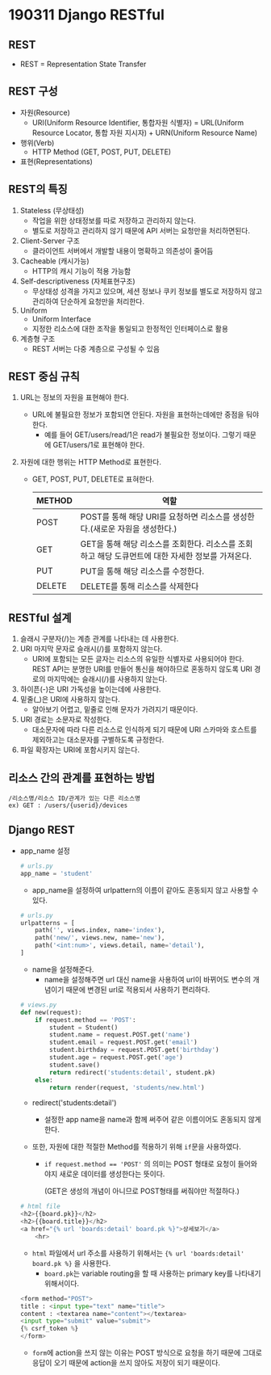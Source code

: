 # 190311 Django RESTful

## REST

* REST = Representation State Transfer 



## REST 구성

* 자원(Resource) 
  * URI(Uniform Resource Identifier, 통합자원 식별자) = URL(Uniform Resource Locator, 통합 자원 지시자) + URN(Uniform Resource Name)
* 행위(Verb)
  * HTTP Method (GET, POST, PUT, DELETE)
* 표현(Representations)



## REST의 특징

1. Stateless (무상태성)
   * 작업을 위한 상태정보를 따로 저장하고 관리하지 않는다.
   * 별도로 저장하고 관리하지 않기 때문에 API 서버는 요청만을 처리하면된다.
2. Client-Server 구조
   * 클라이언트 서버에서 개발할 내용이 명확하고 의존성이 줄어듬
3. Cacheable (캐시가능)
   * HTTP의 캐시 기능이 적용 가능함
4. Self-descriptiveness (자체표현구조)
   * 무상태성 성격을 가지고 있으며, 세션 정보나 쿠키 정보를 별도로 저장하지 않고 관리하여 단순하게 요청만을 처리한다.
5. Uniform
   * Uniform Interface
   * 지정한 리소스에 대한 조작을 통일되고 한정적인 인터페이스로 활용
6. 계층형 구조
   * REST 서버는 다중 계층으로 구성될 수 있음



## REST 중심 규칙

1. URL는 정보의 자원을 표현해야 한다.

   * URL에 불필요한 정보가 포함되면 안된다. 자원을 표현하는데에만 중점을 둬야한다.
     * 예를 들어 GET/users/read/1은 read가 불필요한 정보이다. 그렇기 때문에 GET/users/1로 표현해야 한다.

2. 자원에 대한 행위는 HTTP Method로 표현한다.

   * GET, POST, PUT, DELETE로 표혀한다.

     | METHOD | 역할                                                         |
     | ------ | ------------------------------------------------------------ |
     | POST   | POST를 통해 해당 URI를 요청하면 리소스를 생성한다.(새로운 자원을 생성한다.) |
     | GET    | GET을 통해 해당 리소스를 조회한다. 리소스를 조회하고 해당 도큐먼트에 대한 자세한 정보를 가져온다. |
     | PUT    | PUT을 통해 해당 리소스를 수정한다.                           |
     | DELETE | DELETE를 통해 리소스를 삭제한다                              |



## RESTful 설계

1. 슬래시 구분자(/)는 계층 관계를 나타내는 데 사용한다.
2. URI 마지막 문자로 슬래시(/)를 포함하지 않는다.
   * URI에 포함되는 모든 글자는 리소스의 유일한 식별자로 사용되어야 한다. REST API는 분명한 URI를 만들어 통신을 해야하므로 혼동하지 않도록 URI 경로의 마지막에는 슬래시(/)를 사용하지 않는다.
3. 하이픈(-)은 URI 가독성을 높이는데에 사용한다.
4. 밑줄(_)은 URI에 사용하지 않는다.
   * 알아보기 어렵고, 밑줄로 인해 문자가 가려지기 때문이다.
5. URI 경로는 소문자로 작성한다.
   * 대소문자에 따라 다른 리소스로 인식하게 되기 때문에 URI 스카마와 호스트를 제외하고는 대소문자를 구별하도록 규정한다.
6. 파일 확장자는 URI에 포함시키지 않는다.



## 리소스 간의 관계를 표현하는 방법

```
/리소스명/리소스 ID/관계가 있는 다른 리소스명
ex) GET : /users/{userid}/devices 
```



## Django REST 

* app_name 설정

  ```python
  # urls.py
  app_name = 'student'
  ```

  * app_name을 설정하여 urlpattern의 이름이 같아도 혼동되지 않고 사용할 수 있다.



  ```python
  # urls.py
  urlpatterns = [
      path('', views.index, name='index'),
      path('new/', views.new, name='new'),
      path('<int:num>', views.detail, name='detail'),
  ]
  ```

  * name을 설정해준다.
    * name을 설정해주면 url 대신 name을 사용하여 url이 바뀌어도 변수의 개념이기 때문에 변경된 url로 적용되서 사용하기 편리하다.



  ```python
  # views.py
  def new(request):
      if request.method == 'POST':
          student = Student()
          student.name = request.POST.get('name')
          student.email = request.POST.get('email')
          student.birthday = request.POST.get('birthday')
          student.age = request.POST.get('age')
          student.save()
          return redirect('students:detail', student.pk)
      else:
          return render(request, 'students/new.html')
  ```

  * redirect('students:detail')

    * 설정한 app name을 name과 함께 써주어 같은 이름이어도 혼동되지 않게 한다.

  * 또한, 자원에 대한 적절한 Method를 적용하기 위해 `if`문을 사용하였다.

    * `if request.method == 'POST'` 의 의미는 POST 형태로 요청이 들어와야지 새로운 데이터를 생성한다는 뜻이다.

      (GET은 생성의 개념이 아니므로 POST형태를 써줘야만 적절하다.)



  ```python
  # html file
  <h2>{{board.pk}}</h2>
  <h2>{{board.title}}</h2>
  <a href="{% url 'boards:detail' board.pk %}">상세보기</a>
      <hr>
  ```

  * `html` 파일에서 url 주소를 사용하기 위해서는 `{% url 'boards:detail' board.pk %}` 을 사용한다.
    * `board.pk`는 variable routing을 할 때 사용하는 primary key를 나타내기 위해서이다.



  ```python
  <form method="POST">
  title : <input type="text" name="title">
  content : <textarea name="content"></textarea>
  <input type="submit" value="submit">
  {% csrf_token %}
  </form>
  ```

  * `form`에 action을 쓰지 않는 이유는 POST 방식으로 요청을 하기 때문에 그대로 응답이 오기 때문에 action을 쓰지 않아도 저장이 되기 때문이다.

